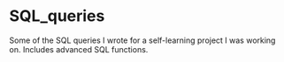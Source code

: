 # SQL_queries
Some of the SQL queries I wrote for a self-learning project I was working on. Includes advanced SQL functions.
